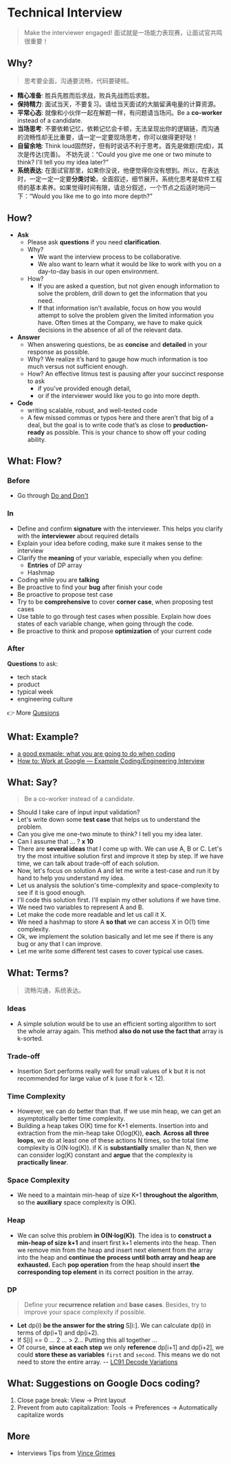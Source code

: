# Technical Interview 

> Make the interviewer engaged!  面试就是一场能力表现赛，让面试官共鸣很重要！


## Why?

> 思考要全面，沟通要流畅，代码要硬核。

* **精心准备**: 胜兵先胜而后求战，败兵先战而后求胜。
* **保持精力**: 面试当天，不要复习。请给当天面试的大脑留满电量的计算资源。
* **平常心态**: 就像和小伙伴一起在解题一样，有问题请当场问。Be a **co-worker** instead of a candidate.
* **当场思考**: 不要依赖记忆，依赖记忆会卡顿，无法呈现出你的逻辑链，而沟通的流畅性却无比重要，请一定一定要现场思考，你可以做得更好哒！
* **自留余地**: Think loud固然好，但有时说话不利于思考。首先是做题(完成)，其次是传达(完善)。 不妨先说：“Could you give me one or two minute to think? I'll tell you my idea later?”
* **系统表达**: 在面试官那里，如果你没说，他便觉得你没有想到。所以，在表达时，一定一定一定要**分类讨论**，全面叙述，细节展开。系统化思考是软件工程师的基本素养。如果觉得时间有限，请总分叙述，一个节点之后适时地问一下：“Would you like me to go into more depth?”

## How?

- **Ask** 
	- Please ask **questions** if you need **clarification**.
	- Why? 
		- We want the interview process to be collaborative.
		- We also want to learn what it would be like to work with you on a day-to-day basis in our open environment.
	- How?
		-  If you are asked a question, but not given enough information to solve the problem, drill down to get the information that you need.
		-  If that information isn’t available, focus on how you would attempt to solve the problem given the limited information you have. Often times at the Company, we have to make quick decisions in the absence of all of the relevant data.
- **Answer**
	- When answering questions, be as **concise** and **detailed** in your response as possible.
	- Why? We realize it’s hard to gauge how much information is too much versus not sufficient enough. 
	- How? An effective litmus test is pausing after your succinct response to ask 
		- if you’ve provided enough detail, 
		- or if the interviewer would like you to go into more depth.
- **Code** 
	- writing scalable, robust, and well-tested code
	- A few missed commas or typos here and there aren’t that big of a deal, but the goal is to write code that’s as close to **production-ready** as possible. This is your chance to show off your coding ability.



## What: Flow? 

### Before

- Go through [Do and Don't](https://github.com/yangshun/tech-interview-handbook/blob/master/preparing/cheatsheet.md)

### In

- Define and confirm **signature** with the interviewer. This helps you clarify with the **interviewer** about required details
- Explain your idea before coding, make sure it makes sense to the interview
- Clarify the **meaning** of your variable, especially when you define:
	- **Entries** of DP array
	- Hashmap
- Coding while you are **talking**
- Be proactive to find your **bug** after finish your code
- Be proactive to propose test case 
- Try to be **comprehensive** to cover **corner case**, when proposing test cases
- Use table to go through test cases when possible. Explain how does states of each variable change, when going through the code.
- Be proactive to think and propose **optimization** of your current code

### After

**Questions** to ask:

* tech stack 
* product 
* typical week 
* engineering culture 

👉 More [Quesions](https://github.com/yangshun/tech-interview-handbook/blob/master/non-technical/questions-to-ask.md)


## What: Example?
	
- [a good exmaple: what you are going to do when coding](https://youtu.be/0PcB1aOQHB4)
- [How to: Work at Google — Example Coding/Engineering Interview](https://www.youtube.com/watch?v=XKu_SEDAykw) 

## What: Say?

> Be a co-worker instead of a candidate.

- Should I take care of input input validation?
- Let's write down some **test case** that helps us to understand the problem.
- Can you give me one-two minute to think? I tell you my idea later.
- Can I assume that ... ? **x 10**
- There are **several ideas** that I come up with. We can use A, B or C. Let's try the most intuitive solution first and improve it step by step. If we have time, we can talk about trade-off of each solution.
- Now, let's focus on solution A and let me write a test-case and run it by hand to help you understand my idea.
- Let us analysis the solution's time-complexity and space-complexity to see if it is good enough. 
- I'll code this solution first. I'll explain my other solutions if we have time.
- We need two variables to represent A and B. 
- Let make the code more readable and let us call it X.
- We need a hashmap to store A **so that** we can access X in O(1) time complexity.
- Ok, we implement the solution basically and let me see if there is any bug or any that I can improve.
- Let me write some different test cases to cover typical use cases. 

## What: Terms?

> 流畅沟通，系统表达。

### Ideas

* A simple solution would be to use an efficient sorting algorithm to sort the whole array again. This method **also do not use the fact that** array is k-sorted.

### Trade-off

* Insertion Sort performs really well for small values of k but it is not recommended for large value of k (use it for k < 12). 

### Time Complexity 

* However, we can do better than that. If we use min heap, we can get an asymptotically better time complexity. 
* Building a heap takes O(K) time for K+1 elements. Insertion into and extraction from the min-heap take O(log(K)), **each**. **Across all three loops**, we do at least one of these actions N times, so the total time complexity is O(N⋅log(K)). if K is **substantially** smaller than N, then we can consider log(K) constant and **argue** that the complexity is **practically linear**.

### Space Complexity

* We need to a maintain min-heap of size K+1 **throughout the algorithm**, so the **auxiliary** space complexity is O(K).


### Heap 

* We can solve this problem **in O(N⋅log(K))**. The idea is to **construct a min-heap of size k+1** and insert first k+1 elements into the heap. Then we remove min from the heap and insert next element from the array into the heap and **continue the process until both array and heap are exhausted.** Each **pop operation** from the heap should insert **the corresponding top element** in its correct position in the array.

### DP 

> Define your **recurrence relation** and **base cases**.
> Besides, try to improve your space complexity if possible.

* **Let** dp(i) **be the answer for the string** S[i:]. We can calculate dp(i) in terms of dp(i+1) and dp(i+2).  
* If S[i] == 0 ... 2 ... > 2...  Putting this all together ...
* Of course, **since at each step** we only **reference** dp[i+1] and dp[i+2], we could **store these as variables** `first` and `second`. This means we do not need to store the entire array. -- [LC91 Decode Variations](https://www.pramp.com/challenge/r1Kw0vwG6OhK9AEGAy6L)
 

## What: Suggestions on Google Docs coding?

1. Close page break: View -> Print layout
2. Prevent from auto capitalization: Tools -> Preferences -> Automatically capitalize words 


## More

*  Interviews Tips from [Vince Grimes](https://www.linkedin.com/in/vincegrimes/detail/recent-activity/shares/)